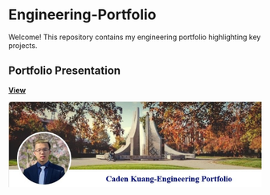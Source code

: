 # Engineering-Portfolio
Welcome! This repository contains my engineering portfolio highlighting key projects.
## Portfolio Presentation
[**View**](Portfoilo_Ckuang.pdf)


![Portfolio Screenshot](portfoliome.jpg)

